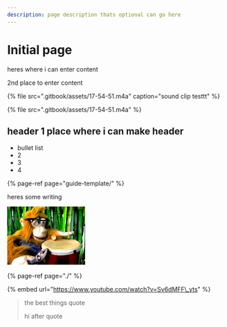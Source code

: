 ```yaml
---
description: page description thats optional can go here
---
```


# Initial page

heres where i can enter content

2nd place to enter content



{% file src=".gitbook/assets/17-54-51.m4a" caption="sound clip testtt" %}



{% file src=".gitbook/assets/17-54-51.m4a" %}

## header 1 place where i can make header

* bullet list
* 2
* 3
* 4

{% page-ref page="guide-template/" %}

heres some writing

![bongo](.gitbook/assets/amusing-tools-small-twitch-bio-bamboo-copy-3.png)

{% page-ref page="./" %}

{% embed url="https://www.youtube.com/watch?v=Sv6dMFF\_yts" %}





> the best things quote
>
> hi after quote







